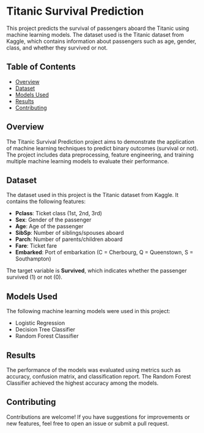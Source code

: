 # Titanic Survival Prediction

This project predicts the survival of passengers aboard the Titanic using machine learning models. The dataset used is the Titanic dataset from Kaggle, which contains information about passengers such as age, gender, class, and whether they survived or not.

## Table of Contents

- [Overview](#overview)
- [Dataset](#dataset)
- [Models Used](#models-used)
- [Results](#results)
- [Contributing](#contributing)

## Overview

The Titanic Survival Prediction project aims to demonstrate the application of machine learning techniques to predict binary outcomes (survival or not). The project includes data preprocessing, feature engineering, and training multiple machine learning models to evaluate their performance.

## Dataset

The dataset used in this project is the Titanic dataset from Kaggle. It contains the following features:

- **Pclass**: Ticket class (1st, 2nd, 3rd)
- **Sex**: Gender of the passenger
- **Age**: Age of the passenger
- **SibSp**: Number of siblings/spouses aboard
- **Parch**: Number of parents/children aboard
- **Fare**: Ticket fare
- **Embarked**: Port of embarkation (C = Cherbourg, Q = Queenstown, S = Southampton)

The target variable is **Survived**, which indicates whether the passenger survived (1) or not (0).

## Models Used

The following machine learning models were used in this project:

- Logistic Regression
- Decision Tree Classifier
- Random Forest Classifier

## Results

The performance of the models was evaluated using metrics such as accuracy, confusion matrix, and classification report. The Random Forest Classifier achieved the highest accuracy among the models.

## Contributing

Contributions are welcome! If you have suggestions for improvements or new features, feel free to open an issue or submit a pull request.